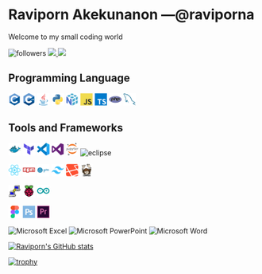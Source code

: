 # Raviporn Akekunanon —@raviporna
Welcome to my small coding world

<img alt="followers" title="Follow me on Github" src="https://img.shields.io/github/followers/raviporna?color=236ad3&style=for-the-badge&logo=github&label=Follow"/>
<a href="https://www.facebook.com/RavipornA">
  <img src="https://img.shields.io/badge/Facebook-%231877F2.svg?style=for-the-badge&logo=Facebook&logoColor=white">
</a>
<a href="https://www.linkedin.com/in/raviporna/">
  <img src="https://img.shields.io/badge/linkedin-%230077B5.svg?style=for-the-badge&logo=linkedin&logoColor=white">
</a>

## Programming Language
<p>
<img src="https://raw.githubusercontent.com/devicons/devicon/master/icons/c/c-original.svg" alt="c" width="25" height="25"/>
<img src="https://raw.githubusercontent.com/devicons/devicon/master/icons/cplusplus/cplusplus-original.svg" alt="cpp" width="25" height="25"/>
<img src="https://raw.githubusercontent.com/devicons/devicon/master/icons/java/java-original.svg" alt="java" width="25" height="25"/>
<img src="https://raw.githubusercontent.com/devicons/devicon/master/icons/python/python-original.svg" alt="python" width="25" height="25"/>
<img src="https://raw.githubusercontent.com/devicons/devicon/master/icons/numpy/numpy-original.svg" alt="numpy" width="25" height="25"/>
<img src="https://raw.githubusercontent.com/devicons/devicon/master/icons/javascript/javascript-original.svg" alt="javascript" width="25" height="25"/>
<img src="https://raw.githubusercontent.com/devicons/devicon/master/icons/typescript/typescript-original.svg" alt="typescript" width="25" height="25"/>
<img src="https://raw.githubusercontent.com/devicons/devicon/master/icons/php/php-original.svg" alt="php" width="25" height="25"/>
<img src="https://raw.githubusercontent.com/devicons/devicon/master/icons/mysql/mysql-original.svg" alt="mysql" width="25" height="25"/>
</p>

## Tools and Frameworks
<p>
<img src="https://raw.githubusercontent.com/devicons/devicon/master/icons/docker/docker-original.svg" alt="docker" width="25" height="25"/>
<img src="https://raw.githubusercontent.com/devicons/devicon/master/icons/terraform/terraform-original.svg" alt="terraform" width="25" height="25"/>
<img src="https://raw.githubusercontent.com/devicons/devicon/master/icons/vscode/vscode-original.svg" alt="vscode" width="25" height="25"/>
<img src="https://raw.githubusercontent.com/devicons/devicon/master/icons/visualstudio/visualstudio-plain.svg" alt="visual studio" width="25" height="25"/>
<img src="https://raw.githubusercontent.com/devicons/devicon/master/icons/jupyter/jupyter-original-wordmark.svg" alt="jupyter" width="25" height="25"/>
<img src="https://img.shields.io/badge/Eclipse-FE7A16.svg?style=for-the-badge&logo=Eclipse&logoColor=white" alt="eclipse" height="25"/>
</p>
<p>
<img src="https://raw.githubusercontent.com/devicons/devicon/master/icons/react/react-original.svg" alt="react" width="25" height="25"/>
<img src="https://raw.githubusercontent.com/devicons/devicon/master/icons/npm/npm-original-wordmark.svg" alt="npm" width="25" height="25"/>
<img src="https://raw.githubusercontent.com/devicons/devicon/master/icons/yarn/yarn-original-wordmark.svg" alt="yarn" width="25" height="25"/>
<img src="https://raw.githubusercontent.com/devicons/devicon/master/icons/tailwindcss/tailwindcss-plain.svg" alt="tailwindcss" width="25" height="25"/>
<img src="https://raw.githubusercontent.com/devicons/devicon/master/icons/laravel/laravel-plain.svg" alt="laravel" width="25" height="25"/>
<img src="https://raw.githubusercontent.com/devicons/devicon/master/icons/composer/composer-original.svg" alt="composer" width="25" height="25"/>
</p>
<p>
<img src="https://raw.githubusercontent.com/devicons/devicon/master/icons/putty/putty-original.svg" alt="putty" width="25" height="25"/>
<img src="https://raw.githubusercontent.com/devicons/devicon/master/icons/raspberrypi/raspberrypi-original.svg" alt="raspi" width="25" height="25"/>
<img src="https://raw.githubusercontent.com/devicons/devicon/master/icons/arduino/arduino-original.svg" alt="arduino" width="25" height="25"/>
</p>
<p>
<img src="https://raw.githubusercontent.com/devicons/devicon/master/icons/figma/figma-original.svg" alt="figma" width="25" height="25"/>
<img src="https://raw.githubusercontent.com/devicons/devicon/master/icons/photoshop/photoshop-plain.svg" alt="photoshop" width="25" height="25"/>
<img src="https://raw.githubusercontent.com/devicons/devicon/master/icons/premierepro/premierepro-original.svg" alt="premiere pro" width="25" height="25"/>
</p>

![Microsoft Excel](https://img.shields.io/badge/Microsoft_Excel-217346?style=for-the-badge&logo=microsoft-excel&logoColor=white)
![Microsoft PowerPoint](https://img.shields.io/badge/Microsoft_PowerPoint-B7472A?style=for-the-badge&logo=microsoft-powerpoint&logoColor=white)
![Microsoft Word](https://img.shields.io/badge/Microsoft_Word-2B579A?style=for-the-badge&logo=microsoft-word&logoColor=white)

[![Raviporn's GitHub stats](https://github-readme-stats.vercel.app/api?username=raviporna&show_icons=true&theme=dracula)](https://github.com/anuraghazra/github-readme-stats)

[![trophy](https://github-profile-trophy.vercel.app/?username=raviporna&theme=chalk&margin-w=5&margin-h=5&column=-1&rank=SECRET,SSS,SS,S,AAA,AA,A,B,C)](https://github.com/ryo-ma/github-profile-trophy)
